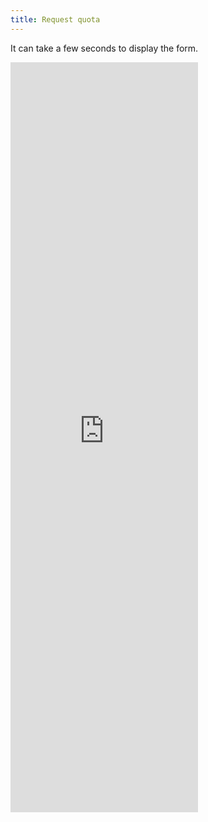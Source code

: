 ```yaml
---
title: Request quota
---
```


<p  class="text-center">It can take a few seconds to display the form.</p>
<iframe src="https://docs.google.com/forms/d/e/1FAIpQLSd1jx5c_CoE1sKior4K7UNTLmfOQDNd37B4Kuq-Q5xtAK-u7Q/viewform?embedded=true" frameborder="0" marginheight="0" marginwidth="0" class="w-100" height="1200px">Loading…</iframe>


